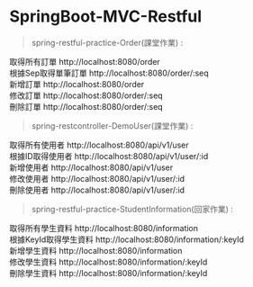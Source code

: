 # SpringBoot-MVC-Restful

> spring-restful-practice-Order(課堂作業) :

取得所有訂單 http://localhost:8080/order  
根據Sep取得單筆訂單 http://localhost:8080/order/:seq  
新增訂單 http://localhost:8080/order  
修改訂單 http://localhost:8080/order/:seq  
刪除訂單 http://localhost:8080/order/:seq

> spring-restcontroller-DemoUser(課堂作業) :

取得所有使用者 http://localhost:8080/api/v1/user  
根據ID取得使用者 http://localhost:8080/api/v1/user/:id  
新增使用者 http://localhost:8080/api/v1/user  
修改使用者 http://localhost:8080/api/v1/user/:id  
刪除使用者 http://localhost:8080/api/v1/user/:id

> spring-restful-practice-StudentInformation(回家作業) :

取得所有學生資料 http://localhost:8080/information  
根據KeyId取得學生資料 http://localhost:8080/information/:keyId  
新增學生資料 http://localhost:8080/information  
修改學生資料 http://localhost:8080/information/:keyId  
刪除學生資料 http://localhost:8080/information/:keyId
